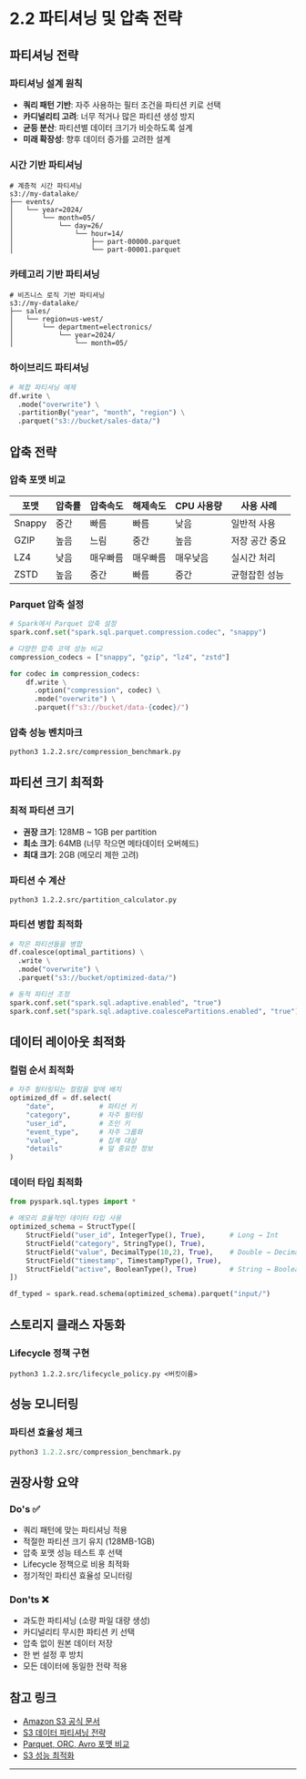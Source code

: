 # 2.2 파티셔닝 및 압축 전략

## 파티셔닝 전략

### 파티셔닝 설계 원칙
* **쿼리 패턴 기반**: 자주 사용하는 필터 조건을 파티션 키로 선택
* **카디널리티 고려**: 너무 적거나 많은 파티션 생성 방지
* **균등 분산**: 파티션별 데이터 크기가 비슷하도록 설계
* **미래 확장성**: 향후 데이터 증가를 고려한 설계

### 시간 기반 파티셔닝
```
# 계층적 시간 파티셔닝
s3://my-datalake/
├── events/
│   └── year=2024/
│       └── month=05/
│           └── day=26/
│               └── hour=14/
│                   ├── part-00000.parquet
│                   └── part-00001.parquet
```

### 카테고리 기반 파티셔닝
```
# 비즈니스 로직 기반 파티셔닝
s3://my-datalake/
├── sales/
│   └── region=us-west/
│       └── department=electronics/
│           └── year=2024/
│               └── month=05/
```

### 하이브리드 파티셔닝
```python
# 복합 파티셔닝 예제
df.write \
  .mode("overwrite") \
  .partitionBy("year", "month", "region") \
  .parquet("s3://bucket/sales-data/")
```

## 압축 전략

### 압축 포맷 비교
| 포맷   | 압축률 | 압축속도 | 해제속도 | CPU 사용량 | 사용 사례      |
| ------ | ------ | -------- | -------- | ---------- | -------------- |
| Snappy | 중간   | 빠름     | 빠름     | 낮음       | 일반적 사용    |
| GZIP   | 높음   | 느림     | 중간     | 높음       | 저장 공간 중요 |
| LZ4    | 낮음   | 매우빠름 | 매우빠름 | 매우낮음   | 실시간 처리    |
| ZSTD   | 높음   | 중간     | 빠름     | 중간       | 균형잡힌 성능  |

### Parquet 압축 설정
```python
# Spark에서 Parquet 압축 설정
spark.conf.set("spark.sql.parquet.compression.codec", "snappy")

# 다양한 압축 코덱 성능 비교
compression_codecs = ["snappy", "gzip", "lz4", "zstd"]

for codec in compression_codecs:
    df.write \
      .option("compression", codec) \
      .mode("overwrite") \
      .parquet(f"s3://bucket/data-{codec}/")
```

### 압축 성능 벤치마크

```
python3 1.2.2.src/compression_benchmark.py
```

## 파티션 크기 최적화

### 최적 파티션 크기
* **권장 크기**: 128MB ~ 1GB per partition
* **최소 크기**: 64MB (너무 작으면 메타데이터 오버헤드)
* **최대 크기**: 2GB (메모리 제한 고려)

### 파티션 수 계산
```
python3 1.2.2.src/partition_calculator.py
```


### 파티션 병합 최적화
```python
# 작은 파티션들을 병합
df.coalesce(optimal_partitions) \
  .write \
  .mode("overwrite") \
  .parquet("s3://bucket/optimized-data/")

# 동적 파티션 조정
spark.conf.set("spark.sql.adaptive.enabled", "true")
spark.conf.set("spark.sql.adaptive.coalescePartitions.enabled", "true")
```

## 데이터 레이아웃 최적화

### 컬럼 순서 최적화
```python
# 자주 필터링되는 컬럼을 앞에 배치
optimized_df = df.select(
    "date",           # 파티션 키
    "category",       # 자주 필터링
    "user_id",        # 조인 키
    "event_type",     # 자주 그룹화
    "value",          # 집계 대상
    "details"         # 덜 중요한 정보
)
```

### 데이터 타입 최적화
```python
from pyspark.sql.types import *

# 메모리 효율적인 데이터 타입 사용
optimized_schema = StructType([
    StructField("user_id", IntegerType(), True),      # Long → Int
    StructField("category", StringType(), True),
    StructField("value", DecimalType(10,2), True),    # Double → Decimal
    StructField("timestamp", TimestampType(), True),
    StructField("active", BooleanType(), True)        # String → Boolean
])

df_typed = spark.read.schema(optimized_schema).parquet("input/")
```

## 스토리지 클래스 자동화

### Lifecycle 정책 구현
```
python3 1.2.2.src/lifecycle_policy.py <버킷이름>
```

## 성능 모니터링

### 파티션 효율성 체크
```python
python3 1.2.2.src/compression_benchmark.py 
```


## 권장사항 요약

### Do's ✅
* 쿼리 패턴에 맞는 파티셔닝 적용
* 적절한 파티션 크기 유지 (128MB-1GB)
* 압축 포맷 성능 테스트 후 선택
* Lifecycle 정책으로 비용 최적화
* 정기적인 파티션 효율성 모니터링

### Don'ts ❌
* 과도한 파티셔닝 (소량 파일 대량 생성)
* 카디널리티 무시한 파티션 키 선택
* 압축 없이 원본 데이터 저장
* 한 번 설정 후 방치
* 모든 데이터에 동일한 전략 적용

## 참고 링크
- [Amazon S3 공식 문서](https://docs.aws.amazon.com/ko_kr/s3/index.html)
- [S3 데이터 파티셔닝 전략](https://docs.aws.amazon.com/ko_kr/athena/latest/ug/partitions.html)
- [Parquet, ORC, Avro 포맷 비교](https://aws.amazon.com/ko/big-data/datalakes-and-analytics/what-is-a-data-lake/)
- [S3 성능 최적화](https://docs.aws.amazon.com/ko_kr/AmazonS3/latest/userguide/optimizing-performance.html)

---

